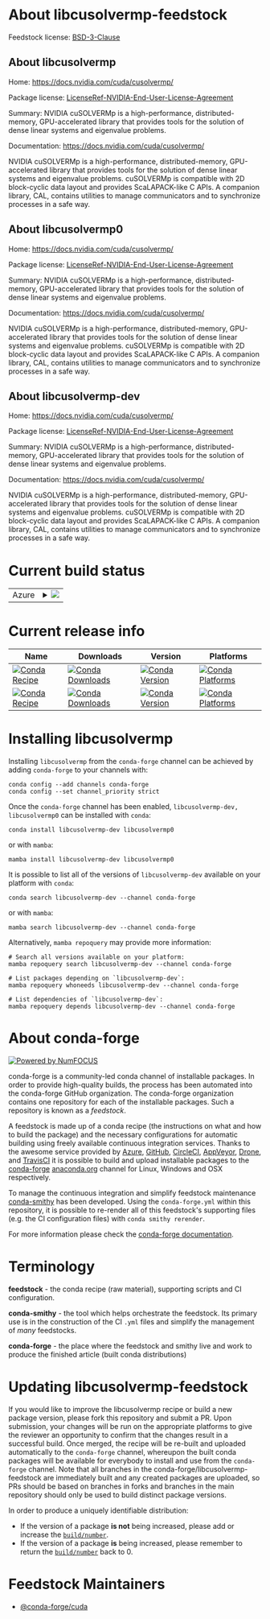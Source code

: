 About libcusolvermp-feedstock
=============================

Feedstock license: [BSD-3-Clause](https://github.com/conda-forge/libcusolvermp-feedstock/blob/main/LICENSE.txt)


About libcusolvermp
-------------------

Home: https://docs.nvidia.com/cuda/cusolvermp/

Package license: [LicenseRef-NVIDIA-End-User-License-Agreement](https://docs.nvidia.com/cuda/cusolvermp/license/index.html)

Summary: NVIDIA cuSOLVERMp is a high-performance, distributed-memory, GPU-accelerated library that provides tools for the solution of dense linear systems and eigenvalue problems.

Documentation: https://docs.nvidia.com/cuda/cusolvermp/

NVIDIA cuSOLVERMp is a high-performance, distributed-memory, GPU-accelerated library that provides tools for the solution of dense linear systems and eigenvalue problems. 
cuSOLVERMp is compatible with 2D block-cyclic data layout and provides ScaLAPACK-like C APIs.
A companion library, CAL, contains utilities to manage communicators and to synchronize processes in a safe way.


About libcusolvermp0
--------------------

Home: https://docs.nvidia.com/cuda/cusolvermp/

Package license: [LicenseRef-NVIDIA-End-User-License-Agreement](https://docs.nvidia.com/cuda/cusolvermp/license/index.html)

Summary: NVIDIA cuSOLVERMp is a high-performance, distributed-memory, GPU-accelerated library that provides tools for the solution of dense linear systems and eigenvalue problems.

Documentation: https://docs.nvidia.com/cuda/cusolvermp/

NVIDIA cuSOLVERMp is a high-performance, distributed-memory, GPU-accelerated library that provides tools for the solution of dense linear systems and eigenvalue problems.
cuSOLVERMp is compatible with 2D block-cyclic data layout and provides ScaLAPACK-like C APIs.
A companion library, CAL, contains utilities to manage communicators and to synchronize processes in a safe way.


About libcusolvermp-dev
-----------------------

Home: https://docs.nvidia.com/cuda/cusolvermp/

Package license: [LicenseRef-NVIDIA-End-User-License-Agreement](https://docs.nvidia.com/cuda/cusolvermp/license/index.html)

Summary: NVIDIA cuSOLVERMp is a high-performance, distributed-memory, GPU-accelerated library that provides tools for the solution of dense linear systems and eigenvalue problems.

Documentation: https://docs.nvidia.com/cuda/cusolvermp/

NVIDIA cuSOLVERMp is a high-performance, distributed-memory, GPU-accelerated library that provides tools for the solution of dense linear systems and eigenvalue problems.
cuSOLVERMp is compatible with 2D block-cyclic data layout and provides ScaLAPACK-like C APIs.
A companion library, CAL, contains utilities to manage communicators and to synchronize processes in a safe way.


Current build status
====================


<table>
    
  <tr>
    <td>Azure</td>
    <td>
      <details>
        <summary>
          <a href="https://dev.azure.com/conda-forge/feedstock-builds/_build/latest?definitionId=24124&branchName=main">
            <img src="https://dev.azure.com/conda-forge/feedstock-builds/_apis/build/status/libcusolvermp-feedstock?branchName=main">
          </a>
        </summary>
        <table>
          <thead><tr><th>Variant</th><th>Status</th></tr></thead>
          <tbody><tr>
              <td>linux_64_c_compiler_version13cuda_compilercuda-nvcccuda_compiler_version12.6cxx_compiler_version13</td>
              <td>
                <a href="https://dev.azure.com/conda-forge/feedstock-builds/_build/latest?definitionId=24124&branchName=main">
                  <img src="https://dev.azure.com/conda-forge/feedstock-builds/_apis/build/status/libcusolvermp-feedstock?branchName=main&jobName=linux&configuration=linux%20linux_64_c_compiler_version13cuda_compilercuda-nvcccuda_compiler_version12.6cxx_compiler_version13" alt="variant">
                </a>
              </td>
            </tr><tr>
              <td>linux_aarch64_c_compiler_version13cuda_compilercuda-nvcccuda_compiler_version12.6cxx_compiler_version13</td>
              <td>
                <a href="https://dev.azure.com/conda-forge/feedstock-builds/_build/latest?definitionId=24124&branchName=main">
                  <img src="https://dev.azure.com/conda-forge/feedstock-builds/_apis/build/status/libcusolvermp-feedstock?branchName=main&jobName=linux&configuration=linux%20linux_aarch64_c_compiler_version13cuda_compilercuda-nvcccuda_compiler_version12.6cxx_compiler_version13" alt="variant">
                </a>
              </td>
            </tr>
          </tbody>
        </table>
      </details>
    </td>
  </tr>
</table>

Current release info
====================

| Name | Downloads | Version | Platforms |
| --- | --- | --- | --- |
| [![Conda Recipe](https://img.shields.io/badge/recipe-libcusolvermp--dev-green.svg)](https://anaconda.org/conda-forge/libcusolvermp-dev) | [![Conda Downloads](https://img.shields.io/conda/dn/conda-forge/libcusolvermp-dev.svg)](https://anaconda.org/conda-forge/libcusolvermp-dev) | [![Conda Version](https://img.shields.io/conda/vn/conda-forge/libcusolvermp-dev.svg)](https://anaconda.org/conda-forge/libcusolvermp-dev) | [![Conda Platforms](https://img.shields.io/conda/pn/conda-forge/libcusolvermp-dev.svg)](https://anaconda.org/conda-forge/libcusolvermp-dev) |
| [![Conda Recipe](https://img.shields.io/badge/recipe-libcusolvermp0-green.svg)](https://anaconda.org/conda-forge/libcusolvermp0) | [![Conda Downloads](https://img.shields.io/conda/dn/conda-forge/libcusolvermp0.svg)](https://anaconda.org/conda-forge/libcusolvermp0) | [![Conda Version](https://img.shields.io/conda/vn/conda-forge/libcusolvermp0.svg)](https://anaconda.org/conda-forge/libcusolvermp0) | [![Conda Platforms](https://img.shields.io/conda/pn/conda-forge/libcusolvermp0.svg)](https://anaconda.org/conda-forge/libcusolvermp0) |

Installing libcusolvermp
========================

Installing `libcusolvermp` from the `conda-forge` channel can be achieved by adding `conda-forge` to your channels with:

```
conda config --add channels conda-forge
conda config --set channel_priority strict
```

Once the `conda-forge` channel has been enabled, `libcusolvermp-dev, libcusolvermp0` can be installed with `conda`:

```
conda install libcusolvermp-dev libcusolvermp0
```

or with `mamba`:

```
mamba install libcusolvermp-dev libcusolvermp0
```

It is possible to list all of the versions of `libcusolvermp-dev` available on your platform with `conda`:

```
conda search libcusolvermp-dev --channel conda-forge
```

or with `mamba`:

```
mamba search libcusolvermp-dev --channel conda-forge
```

Alternatively, `mamba repoquery` may provide more information:

```
# Search all versions available on your platform:
mamba repoquery search libcusolvermp-dev --channel conda-forge

# List packages depending on `libcusolvermp-dev`:
mamba repoquery whoneeds libcusolvermp-dev --channel conda-forge

# List dependencies of `libcusolvermp-dev`:
mamba repoquery depends libcusolvermp-dev --channel conda-forge
```


About conda-forge
=================

[![Powered by
NumFOCUS](https://img.shields.io/badge/powered%20by-NumFOCUS-orange.svg?style=flat&colorA=E1523D&colorB=007D8A)](https://numfocus.org)

conda-forge is a community-led conda channel of installable packages.
In order to provide high-quality builds, the process has been automated into the
conda-forge GitHub organization. The conda-forge organization contains one repository
for each of the installable packages. Such a repository is known as a *feedstock*.

A feedstock is made up of a conda recipe (the instructions on what and how to build
the package) and the necessary configurations for automatic building using freely
available continuous integration services. Thanks to the awesome service provided by
[Azure](https://azure.microsoft.com/en-us/services/devops/), [GitHub](https://github.com/),
[CircleCI](https://circleci.com/), [AppVeyor](https://www.appveyor.com/),
[Drone](https://cloud.drone.io/welcome), and [TravisCI](https://travis-ci.com/)
it is possible to build and upload installable packages to the
[conda-forge](https://anaconda.org/conda-forge) [anaconda.org](https://anaconda.org/)
channel for Linux, Windows and OSX respectively.

To manage the continuous integration and simplify feedstock maintenance
[conda-smithy](https://github.com/conda-forge/conda-smithy) has been developed.
Using the ``conda-forge.yml`` within this repository, it is possible to re-render all of
this feedstock's supporting files (e.g. the CI configuration files) with ``conda smithy rerender``.

For more information please check the [conda-forge documentation](https://conda-forge.org/docs/).

Terminology
===========

**feedstock** - the conda recipe (raw material), supporting scripts and CI configuration.

**conda-smithy** - the tool which helps orchestrate the feedstock.
                   Its primary use is in the construction of the CI ``.yml`` files
                   and simplify the management of *many* feedstocks.

**conda-forge** - the place where the feedstock and smithy live and work to
                  produce the finished article (built conda distributions)


Updating libcusolvermp-feedstock
================================

If you would like to improve the libcusolvermp recipe or build a new
package version, please fork this repository and submit a PR. Upon submission,
your changes will be run on the appropriate platforms to give the reviewer an
opportunity to confirm that the changes result in a successful build. Once
merged, the recipe will be re-built and uploaded automatically to the
`conda-forge` channel, whereupon the built conda packages will be available for
everybody to install and use from the `conda-forge` channel.
Note that all branches in the conda-forge/libcusolvermp-feedstock are
immediately built and any created packages are uploaded, so PRs should be based
on branches in forks and branches in the main repository should only be used to
build distinct package versions.

In order to produce a uniquely identifiable distribution:
 * If the version of a package **is not** being increased, please add or increase
   the [``build/number``](https://docs.conda.io/projects/conda-build/en/latest/resources/define-metadata.html#build-number-and-string).
 * If the version of a package **is** being increased, please remember to return
   the [``build/number``](https://docs.conda.io/projects/conda-build/en/latest/resources/define-metadata.html#build-number-and-string)
   back to 0.

Feedstock Maintainers
=====================

* [@conda-forge/cuda](https://github.com/orgs/conda-forge/teams/cuda/)


